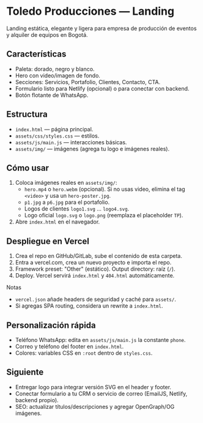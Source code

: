# Toledo Producciones — Landing

Landing estática, elegante y ligera para empresa de producción de eventos y alquiler de equipos en Bogotá.

## Características
- Paleta: dorado, negro y blanco.
- Hero con video/imagen de fondo.
- Secciones: Servicios, Portafolio, Clientes, Contacto, CTA.
- Formulario listo para Netlify (opcional) o para conectar con backend.
- Botón flotante de WhatsApp.

## Estructura
- `index.html` — página principal.
- `assets/css/styles.css` — estilos.
- `assets/js/main.js` — interacciones básicas.
- `assets/img/` — imágenes (agrega tu logo e imágenes reales).

## Cómo usar
1. Coloca imágenes reales en `assets/img/`:
   - `hero.mp4` o `hero.webm` (opcional). Si no usas video, elimina el tag `<video>` y usa un `hero-poster.jpg`.
   - `p1.jpg` a `p6.jpg` para el portafolio.
   - Logos de clientes `logo1.svg` ... `logo4.svg`.
   - Logo oficial `logo.svg` o `logo.png` (reemplaza el placeholder `TP`).
2. Abre `index.html` en el navegador.

## Despliegue en Vercel
1. Crea el repo en GitHub/GitLab, sube el contenido de esta carpeta.
2. Entra a vercel.com, crea un nuevo proyecto e importa el repo.
3. Framework preset: "Other" (estático). Output directory: raíz (`/`).
4. Deploy. Vercel servirá `index.html` y `404.html` automáticamente.

Notas
- `vercel.json` añade headers de seguridad y caché para `assets/`.
- Si agregas SPA routing, considera un rewrite a `index.html`.

## Personalización rápida
- Teléfono WhatsApp: edita en `assets/js/main.js` la constante `phone`.
- Correo y teléfono del footer en `index.html`.
- Colores: variables CSS en `:root` dentro de `styles.css`.

## Siguiente
- Entregar logo para integrar versión SVG en el header y footer.
- Conectar formulario a tu CRM o servicio de correo (EmailJS, Netlify, backend propio).
- SEO: actualizar títulos/descripciones y agregar OpenGraph/OG imágenes.
